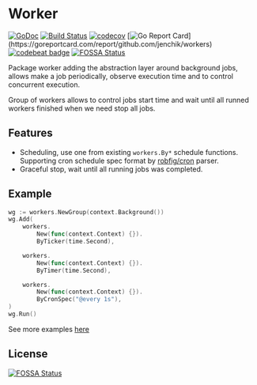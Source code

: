 # Worker

[![GoDoc](http://godoc.org/github.com/jenchik/workers?status.png)](http://godoc.org/github.com/jenchik/workers)
[![Build Status](https://travis-ci.org/jenchik/workers.svg?branch=master)](https://travis-ci.org/jenchik/workers)
[![codecov](https://codecov.io/gh/jenchik/workers/branch/master/graph/badge.svg)](https://codecov.io/gh/jenchik/workers)
[![Go Report Card](https://goreportcard.com/badge/github.com/jenchik/workers?)](https://goreportcard.com/report/github.com/jenchik/workers)
[![codebeat badge](https://codebeat.co/badges/e7cc5c65-0017-48fb-a963-832f9f7b4f07)](https://codebeat.co/projects/github-com-jenchik-workers-master)
[![FOSSA Status](https://app.fossa.io/api/projects/git%2Bgithub.com%2Fjenchik%2Fworkers.svg?type=shield)](https://app.fossa.io/projects/git%2Bgithub.com%2Fjenchik%2Fworkers?ref=badge_shield)

Package worker adding the abstraction layer around background jobs,
allows make a job periodically, observe execution time and to control concurrent execution.

Group of workers allows to control jobs start time and
wait until all runned workers finished when we need stop all jobs.

## Features

* Scheduling, use one from existing `workers.By*` schedule functions. Supporting cron schedule spec format by [robfig/cron](https://github.com/robfig/cron) parser.
* Graceful stop, wait until all running jobs was completed.

## Example

```go
wg := workers.NewGroup(context.Background())
wg.Add(
    workers.
        New(func(context.Context) {}).
        ByTicker(time.Second),

    workers.
        New(func(context.Context) {}).
        ByTimer(time.Second),

    workers.
        New(func(context.Context) {}).
        ByCronSpec("@every 1s"),
)
wg.Run()
```

See more examples [here](/examples)


## License
[![FOSSA Status](https://app.fossa.io/api/projects/git%2Bgithub.com%2Fjenchik%2Fworkers.svg?type=large)](https://app.fossa.io/projects/git%2Bgithub.com%2Fjenchik%2Fworkers?ref=badge_large)